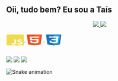 ## Oii, tudo bem? Eu sou a Taís

<div align="center">
  <a href="https://github.com/taisbelucik">
  <img height="180em" src="https://github-readme-stats.vercel.app/api?username=taisbelucik&show_icons=true&theme=synthwave&include_all_commits=true&count_private=true"/>
  <img height="180em" src="https://github-readme-stats.vercel.app/api/top-langs/?username=taisbelucik&layout=compact&langs_count=7&theme=synthwave"/>
</div>
<div style="display: inline_block"><br>
  <img align="center" alt="Tais-Js" height="30" width="48" src="https://raw.githubusercontent.com/devicons/devicon/master/icons/javascript/javascript-plain.svg">
  <img align="center" alt="Tais-HTML" height="30" width="48" src="https://raw.githubusercontent.com/devicons/devicon/master/icons/html5/html5-original.svg">
  <img align="center" alt="Tais-CSS" height="30" width="48" src="https://raw.githubusercontent.com/devicons/devicon/master/icons/css3/css3-original.svg">
</div>

##

  <a href="https://instagram.com/rafaballerini" target="_blank"><img src="https://img.shields.io/badge/-Instagram-%23E4405F?style=for-the-badge&logo=instagram&logoColor=white" target="_blank"></a>
  <a href = "mailto:taisbelucik@hotmail.com"><img src="https://img.shields.io/badge/-Gmail-%23333?style=for-the-badge&logo=gmail&logoColor=white" target="_blank"></a>
  <a href="https://www.linkedin.com/in/ta%C3%ADs-let%C3%ADcia-belucik-917b4819b/" target="_blank"><img src="https://img.shields.io/badge/-LinkedIn-%230077B5?style=for-the-badge&logo=linkedin&logoColor=white" target="_blank"></a> 
  
  ![Snake animation](https://github.com/taisbelucik/taisbelucik/blob/output/github-contribution-grid-snake.svg)
<div> 
